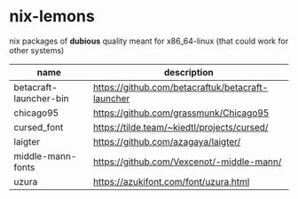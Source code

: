 # nix-lemons

nix packages of **dubious** quality meant for x86_64-linux
(that could work for other systems)

| name                       | description                                       |
|----------------------------|---------------------------------------------------|
| betacraft-launcher-bin     | https://github.com/betacraftuk/betacraft-launcher |
| chicago95                  | https://github.com/grassmunk/Chicago95            |
| cursed_font                | https://tilde.team/~kiedtl/projects/cursed/       |
| laigter                    | https://github.com/azagaya/laigter/               |
| middle-mann-fonts          | https://github.com/Vexcenot/-middle-mann/         |
| uzura                      | https://azukifont.com/font/uzura.html             |